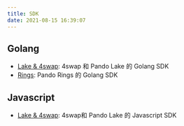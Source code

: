 ```yaml
---
title: SDK
date: 2021-08-15 16:39:07
---
```


## Golang

- [Lake & 4swap](https://github.com/fox-one/4swap-sdk-go): 4swap 和 Pando Lake 的 Golang SDK
- [Rings](https://github.com/fox-one/compound-sdk-go): Pando Rings 的 Golang SDK

## Javascript

- [Lake & 4swap](https://github.com/an-lee/pando-sdk-js): 4swap和 Pando Lake 的 Javascript SDK

